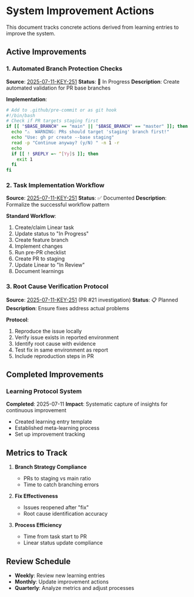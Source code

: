# System Improvement Actions

This document tracks concrete actions derived from learning entries to improve the system.

## Active Improvements

### 1. Automated Branch Protection Checks
**Source**: [2025-07-11-KEY-251](./2025-07-11-KEY-251.md)
**Status**: 🔄 In Progress
**Description**: Create automated validation for PR base branches

**Implementation**:
```bash
# Add to .github/pre-commit or as git hook
#!/bin/bash
# Check if PR targets staging first
if [[ "$BASE_BRANCH" == "main" || "$BASE_BRANCH" == "master" ]]; then
  echo "⚠️  WARNING: PRs should target 'staging' branch first!"
  echo "Use: gh pr create --base staging"
  read -p "Continue anyway? (y/N) " -n 1 -r
  echo
  if [[ ! $REPLY =~ ^[Yy]$ ]]; then
    exit 1
  fi
fi
```

### 2. Task Implementation Workflow
**Source**: [2025-07-11-KEY-251](./2025-07-11-KEY-251.md)
**Status**: ✅ Documented
**Description**: Formalize the successful workflow pattern

**Standard Workflow**:
1. Create/claim Linear task
2. Update status to "In Progress"
3. Create feature branch
4. Implement changes
5. Run pre-PR checklist
6. Create PR to staging
7. Update Linear to "In Review"
8. Document learnings

### 3. Root Cause Verification Protocol
**Source**: [2025-07-11-KEY-251](./2025-07-11-KEY-251.md) (PR #21 investigation)
**Status**: 📋 Planned
**Description**: Ensure fixes address actual problems

**Protocol**:
1. Reproduce the issue locally
2. Verify issue exists in reported environment
3. Identify root cause with evidence
4. Test fix in same environment as report
5. Include reproduction steps in PR

## Completed Improvements

### Learning Protocol System
**Completed**: 2025-07-11
**Impact**: Systematic capture of insights for continuous improvement
- Created learning entry template
- Established meta-learning process
- Set up improvement tracking

## Metrics to Track

1. **Branch Strategy Compliance**
   - PRs to staging vs main ratio
   - Time to catch branching errors

2. **Fix Effectiveness**
   - Issues reopened after "fix"
   - Root cause identification accuracy

3. **Process Efficiency**
   - Time from task start to PR
   - Linear status update compliance

## Review Schedule

- **Weekly**: Review new learning entries
- **Monthly**: Update improvement actions
- **Quarterly**: Analyze metrics and adjust processes 